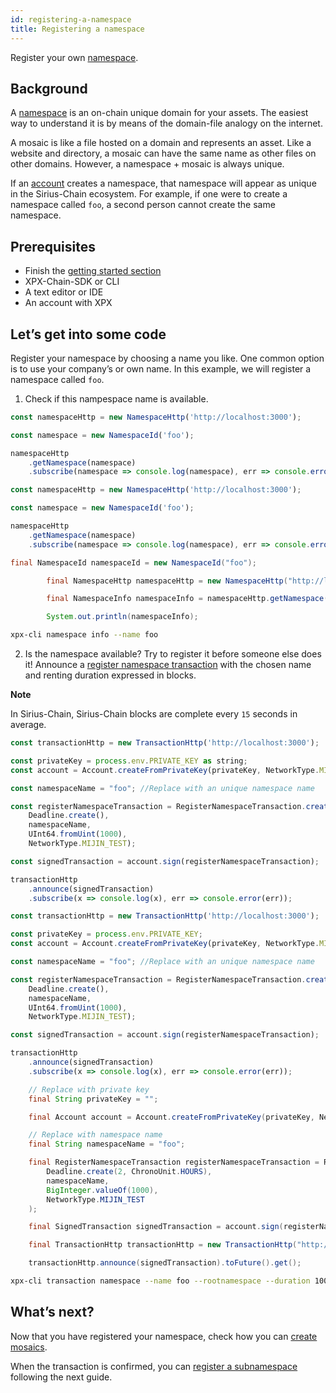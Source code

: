 ```yaml
---
id: registering-a-namespace
title: Registering a namespace
---
```

Register your own [namespace](../../built-in-features/namespace.md).

## Background

A [namespace](../../built-in-features/namespace.md) is an on-chain unique domain for your assets. The easiest way to understand it is by means of the domain-file analogy on the internet.

A mosaic is like a file hosted on a domain and represents an asset. Like a website and directory, a mosaic can have the same name as other files on other domains. However, a namespace + mosaic is always unique.

If an [account](../../built-in-features/account.md) creates a namespace, that namespace will appear as unique in the Sirius-Chain ecosystem. For example, if one were to create a namespace called `foo`, a second person cannot create the same namespace.

## Prerequisites

- Finish the [getting started section](../../getting-started/setting-up-workstation.md)
- XPX-Chain-SDK or CLI
- A text editor or IDE
- An account with XPX

## Let’s get into some code

Register your namespace by choosing a name you like. One common option is to use your company’s or own name. In this example, we will register a namespace called `foo`.

1. Check if this nampespace name is available.

<!--DOCUSAURUS_CODE_TABS-->
<!--TypeScript-->
```js
const namespaceHttp = new NamespaceHttp('http://localhost:3000');

const namespace = new NamespaceId('foo');

namespaceHttp
    .getNamespace(namespace)
    .subscribe(namespace => console.log(namespace), err => console.error(err));
```

<!--JavaScript-->
```js
const namespaceHttp = new NamespaceHttp('http://localhost:3000');

const namespace = new NamespaceId('foo');

namespaceHttp
    .getNamespace(namespace)
    .subscribe(namespace => console.log(namespace), err => console.error(err));
```

<!--Java-->
```java
final NamespaceId namespaceId = new NamespaceId("foo");

        final NamespaceHttp namespaceHttp = new NamespaceHttp("http://localhost:3000");

        final NamespaceInfo namespaceInfo = namespaceHttp.getNamespace(namespaceId).toFuture().get();

        System.out.println(namespaceInfo);
```

<!--Bash-->
```bash
xpx-cli namespace info --name foo
```

<!--END_DOCUSAURUS_CODE_TABS-->

2. Is the namespace available? Try to register it before someone else does it! Announce a [register namespace transaction](../../built-in-features/namespace.md#registernamespacetransaction) with the chosen name and renting duration expressed in blocks.

<div class=info>

**Note**

In Sirius-Chain, Sirius-Chain blocks are complete every `15` seconds in average.

</div>

<!--DOCUSAURUS_CODE_TABS-->
<!--TypeScript-->
```js
const transactionHttp = new TransactionHttp('http://localhost:3000');

const privateKey = process.env.PRIVATE_KEY as string;
const account = Account.createFromPrivateKey(privateKey, NetworkType.MIJIN_TEST);

const namespaceName = "foo"; //Replace with an unique namespace name

const registerNamespaceTransaction = RegisterNamespaceTransaction.createRootNamespace(
    Deadline.create(),
    namespaceName,
    UInt64.fromUint(1000),
    NetworkType.MIJIN_TEST);

const signedTransaction = account.sign(registerNamespaceTransaction);

transactionHttp
    .announce(signedTransaction)
    .subscribe(x => console.log(x), err => console.error(err));
```

<!--JavaScript-->
```js
const transactionHttp = new TransactionHttp('http://localhost:3000');

const privateKey = process.env.PRIVATE_KEY;
const account = Account.createFromPrivateKey(privateKey, NetworkType.MIJIN_TEST);

const namespaceName = "foo"; //Replace with an unique namespace name

const registerNamespaceTransaction = RegisterNamespaceTransaction.createRootNamespace(
    Deadline.create(),
    namespaceName,
    UInt64.fromUint(1000),
    NetworkType.MIJIN_TEST);

const signedTransaction = account.sign(registerNamespaceTransaction);

transactionHttp
    .announce(signedTransaction)
    .subscribe(x => console.log(x), err => console.error(err));
```

<!--Java-->
```java
    // Replace with private key
    final String privateKey = "";

    final Account account = Account.createFromPrivateKey(privateKey, NetworkType.MIJIN_TEST);

    // Replace with namespace name
    final String namespaceName = "foo";

    final RegisterNamespaceTransaction registerNamespaceTransaction = RegisterNamespaceTransaction.createRootNamespace(
        Deadline.create(2, ChronoUnit.HOURS),
        namespaceName,
        BigInteger.valueOf(1000),
        NetworkType.MIJIN_TEST
    );

    final SignedTransaction signedTransaction = account.sign(registerNamespaceTransaction);

    final TransactionHttp transactionHttp = new TransactionHttp("http://localhost:3000");

    transactionHttp.announce(signedTransaction).toFuture().get();
```

<!--Bash-->
```bash
xpx-cli transaction namespace --name foo --rootnamespace --duration 1000
```

<!--END_DOCUSAURUS_CODE_TABS-->

## What’s next?

Now that you have registered your namespace, check how you can [create mosaics](../mosaic/creating-a-mosaic.md).

When the transaction is confirmed, you can [register a subnamespace](../namespace/registering-a-subnamespace.md) following the next guide.

